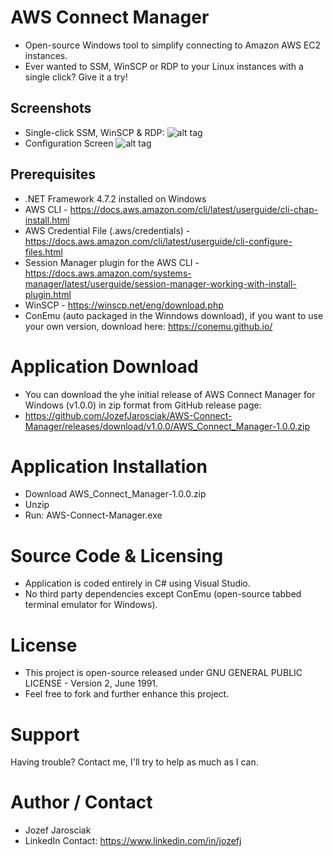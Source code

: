 # AWS Connect Manager
- Open-source Windows tool to simplify connecting to Amazon AWS EC2 instances. 
- Ever wanted to SSM, WinSCP or RDP to your Linux instances with a single click? Give it a try!

## Screenshots
- Single-click SSM, WinSCP & RDP:
 ![alt tag](https://i.imgur.com/HIsf3Qr.png)
- Configuration Screen
 ![alt tag](https://i.imgur.com/cDXhYPC.png)

## Prerequisites
- .NET Framework 4.7.2 installed on Windows
- AWS CLI - https://docs.aws.amazon.com/cli/latest/userguide/cli-chap-install.html
- AWS Credential File (.aws/credentials) - https://docs.aws.amazon.com/cli/latest/userguide/cli-configure-files.html
- Session Manager plugin for the AWS CLI - https://docs.aws.amazon.com/systems-manager/latest/userguide/session-manager-working-with-install-plugin.html
- WinSCP - https://winscp.net/eng/download.php
- ConEmu (auto packaged in the Winndows download), if you want to use your own version, download here: https://conemu.github.io/

# Application Download
- You can download the yhe initial release of AWS Connect Manager for Windows (v1.0.0) in zip format from GitHub release page:
- https://github.com/JozefJarosciak/AWS-Connect-Manager/releases/download/v1.0.0/AWS_Connect_Manager-1.0.0.zip

# Application Installation
- Download AWS_Connect_Manager-1.0.0.zip
- Unzip
- Run: AWS-Connect-Manager.exe

# Source Code & Licensing
- Application is coded entirely in C# using Visual Studio. 
- No third party dependencies except ConEmu (open-source tabbed terminal emulator for Windows). 

# License
- This project is open-source released under GNU GENERAL PUBLIC LICENSE - Version 2, June 1991.
- Feel free to fork and further enhance this project.

# Support
Having trouble? Contact me, I'll try to help as much as I can.

# Author / Contact
- Jozef Jarosciak 
- LinkedIn Contact: https://www.linkedin.com/in/jozefj
